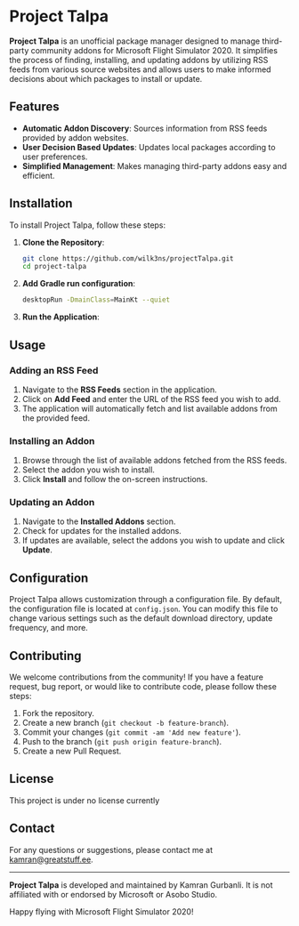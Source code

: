 # Project Talpa

**Project Talpa** is an unofficial package manager designed to manage third-party community addons for Microsoft Flight Simulator 2020. It simplifies the process of finding, installing, and updating addons by utilizing RSS feeds from various source websites and allows users to make informed decisions about which packages to install or update.

## Features

- **Automatic Addon Discovery**: Sources information from RSS feeds provided by addon websites.
- **User Decision Based Updates**: Updates local packages according to user preferences.
- **Simplified Management**: Makes managing third-party addons easy and efficient.

## Installation

To install Project Talpa, follow these steps:

1. **Clone the Repository**:
    ```sh
    git clone https://github.com/wilk3ns/projectTalpa.git
    cd project-talpa
    ```

2. **Add Gradle run configuration**:
    ```sh
    desktopRun -DmainClass=MainKt --quiet
    ```

3. **Run the Application**:

## Usage

### Adding an RSS Feed

1. Navigate to the **RSS Feeds** section in the application.
2. Click on **Add Feed** and enter the URL of the RSS feed you wish to add.
3. The application will automatically fetch and list available addons from the provided feed.

### Installing an Addon

1. Browse through the list of available addons fetched from the RSS feeds.
2. Select the addon you wish to install.
3. Click **Install** and follow the on-screen instructions.

### Updating an Addon

1. Navigate to the **Installed Addons** section.
2. Check for updates for the installed addons.
3. If updates are available, select the addons you wish to update and click **Update**.

## Configuration

Project Talpa allows customization through a configuration file. By default, the configuration file is located at `config.json`. You can modify this file to change various settings such as the default download directory, update frequency, and more.

## Contributing

We welcome contributions from the community! If you have a feature request, bug report, or would like to contribute code, please follow these steps:

1. Fork the repository.
2. Create a new branch (`git checkout -b feature-branch`).
3. Commit your changes (`git commit -am 'Add new feature'`).
4. Push to the branch (`git push origin feature-branch`).
5. Create a new Pull Request.

## License

This project is under no license currently

## Contact

For any questions or suggestions, please contact me at [kamran@greatstuff.ee](mailto:kamran@greatstuff.ee).

---

**Project Talpa** is developed and maintained by Kamran Gurbanli. It is not affiliated with or endorsed by Microsoft or Asobo Studio.

Happy flying with Microsoft Flight Simulator 2020!
